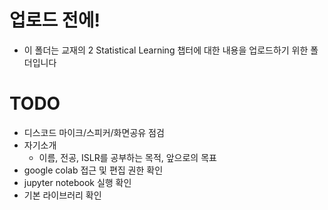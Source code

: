 # 업로드 전에!
- 이 폴더는 교재의 2 Statistical Learning 챕터에 대한 내용을 업로드하기 위한 폴더입니다

# TODO
- 디스코드 마이크/스피커/화면공유 점검
- 자기소개
  - 이름, 전공, ISLR를 공부하는 목적, 앞으로의 목표
- google colab 접근 및 편집 권한 확인
- jupyter notebook 실행 확인
- 기본 라이브러리 확인
